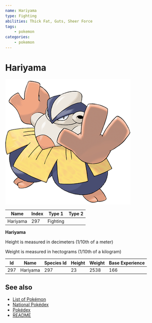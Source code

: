 ```yaml
---
name: Hariyama
type: Fighting
abilities: Thick Fat, Guts, Sheer Force
tags:
    - pokemon
categories:
    - pokemon
---
```


# Hariyama


![Hariyama](images/297.png)

| **Name** | **Index** | **Type 1** | **Type 2** |
|----|----|----|----|
| Hariyama | 297 | Fighting  |  |

**Hariyama** 


Height is measured in decimeters (1/10th of a meter)

Weight is measured in hectograms (1/10th of a kilogram)

| **Id** | **Name** | **Species Id** | **Height** | **Weight** | **Base Experience** |
|--------|----------|----------------|------------|------------|---------------------|
| 297 | Hariyama | 297 | 23 | 2538 | 166 |


## See also

- [List of Pokémon](../pokemon.md)
- [National Pokédex](../national_pokedex.md)
- [Pokédex](../pokedex.md)
- [README](../README.md)
